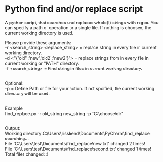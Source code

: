 # Python find and/or replace script
A python script, that searches und replaces whole(!) strings with regex. You can specify a path of operation or a single file. If nothing is choosen, the current working directory is used.<br>

Please provide these arguments:<br>
-r <search_string> <replace_string> = replace string in every file in current working directory.<br>
-d <"{\'old'':\'new\',\'old2\':\'new2\'}"> = replace strings from <DICT> in every file in current working or "PATH" directory.<br>
-f <search_string> = Find string in files in current working directory.<br><br>

Optional:<br>
-p <PATH> = Define Path or file for your action. If not spcified, the current working directory will be used.<br><br>

Example:<br>
find_replace.py -r old_string new_string -p "C:\choose\dir"<br><br>

Output:<br>
Working directory:C:\Users\risshend\Documents\PyCharm\find_replace<br>
searching...<br>
File 'C:\Users\test\Documents\find_replace\new.txt' changed 2 times!<br>
File 'C:\Users\test\Documents\find_replace\second.txt' changed 1 times!<br>
Total files changed: 2<br>
